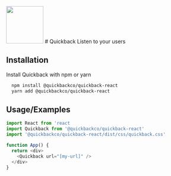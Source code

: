 
<img src="https://your-image-url.type" height="100">
# Quickback
Listen to your users


## Installation

Install Quickback with npm or yarn

```bash
  npm install @quickbackco/quickback-react
  yarn add @quickbackco/quickback-react
```

## Usage/Examples

```javascript
import React from 'react
import Quickback from '@quickbackco/quickback-react'
import '@quickbackco/quickback-react/dist/css/quickback.css'

function App() {
  return <div>
    <Quickback url="[my-url]" />
  </div>
}
```